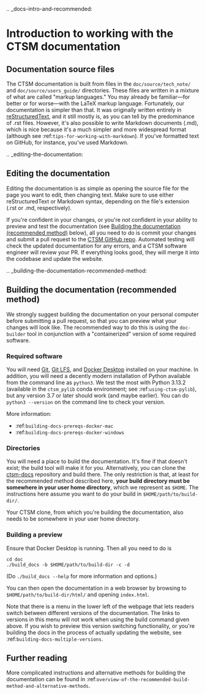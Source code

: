 .. _docs-intro-and-recommended:

# Introduction to working with the CTSM documentation

## Documentation source files
The CTSM documentation is built from files in the `doc/source/tech_note/` and `doc/source/users_guide/` directories. These files are written in a mixture of what are called "markup languages." You may already be familiar—for better or for worse—with the LaTeX markup language. Fortunately, our documentation is simpler than that. It was originally written entirely in [reStructuredText](http://www.sphinx-doc.org/en/stable/rest.html), and it still mostly is, as you can tell by the predominance of .rst files. However, it's also possible to write Markdown documents (.md), which is nice because it's a much simpler and more widespread format (although see :ref:`tips-for-working-with-markdown`). If you've formatted text on GitHub, for instance, you've used Markdown.

.. _editing-the-documentation:

## Editing the documentation
Editing the documentation is as simple as opening the source file for the page you want to edit, then changing text. Make sure to use either reStructuredText or Markdown syntax, depending on the file's extension (.rst or .md, respectively).

If you're confident in your changes, or you're _not_ confident in your ability to preview and test the documentation (see [Building the documentation (recommended method)](#building-the-documentation-recommended-method) below), all you need to do is commit your changes and submit a pull request to the [CTSM GitHub repo](https://github.com/ESCOMP/CTSM). Automated testing will check the updated documentation for any errors, and a CTSM software engineer will review your PR. If everything looks good, they will merge it into the codebase and update the website.

.. _building-the-documentation-recommended-method:

## Building the documentation (recommended method)
We strongly suggest building the documentation on your personal computer before submitting a pull request, so that you can preview what your changes will look like. The recommended way to do this is using the `doc-builder` tool in conjunction with a "containerized" version of some required software.

### Required software
You will need [Git](https://git-scm.com/book/en/v2/Getting-Started-Installing-Git), [Git LFS](https://git-lfs.com/), and [Docker Desktop](https://www.docker.com/products/docker-desktop/) installed on your machine. In addition, you will need a decently modern installation of Python available from the command line as `python3`. We test the most with Python 3.13.2 (available in the `ctsm_pylib` conda environment; see :ref:`using-ctsm-pylib`), but any version 3.7 or later should work (and maybe earlier). You can do `python3 --version` on the command line to check your version.

More information:
- :ref:`building-docs-prereqs-docker-mac`
- :ref:`building-docs-prereqs-docker-windows`

### Directories
You will need a place to build the documentation. It's fine if that doesn't exist; the build tool will make it for you. Alternatively, you can clone the [ctsm-docs](https://github.com/ESCOMP/ctsm-docs) repository and build there. The only restriction is that, at least for the recommended method described here, **your build directory must be somewhere in your user home directory**, which we represent as `$HOME`. The instructions here assume you want to do your build in `$HOME/path/to/build-dir/`.

Your CTSM clone, from which you're building the documentation, also needs to be somewhere in your user home directory.

### Building a preview
Ensure that Docker Desktop is running. Then all you need to do is
```shell
cd doc
./build_docs -b $HOME/path/to/build-dir -c -d
```

(Do `./build_docs --help` for more information and options.)

You can then open the documentation in a web browser by browsing to `$HOME/path/to/build-dir/html/` and opening `index.html`.

Note that there is a menu in the lower left of the webpage that lets readers switch between different versions of the documentation. The links to versions in this menu will not work when using the build command given above. If you wish to preview this version switching functionality, or you're building the docs in the process of actually updating the website, see :ref:`building-docs-multiple-versions`.

## Further reading
More complicated instructions and alternative methods for building the documentation can be found in :ref:`overview-of-the-recommended-build-method-and-alternative-methods`.
